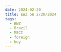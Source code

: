 ```yaml
---
date: 2024-02-20
title: EWZ on 2/20/2024
tags: 
  - EWZ
  - Brazil
  - MSCI
  - foreign
  - buy
---
```

<div class="post">
<snapshot-grid 
    :reports="['2024/02/16/CTA/EWZ', '2024/02/20/CTA/EWZ', '2024/02/20/MTP/EWZ']"
    chart="2024/02/20/Chart/EWZ"
/>
<p>

</p>
<p>

</p>
</div>